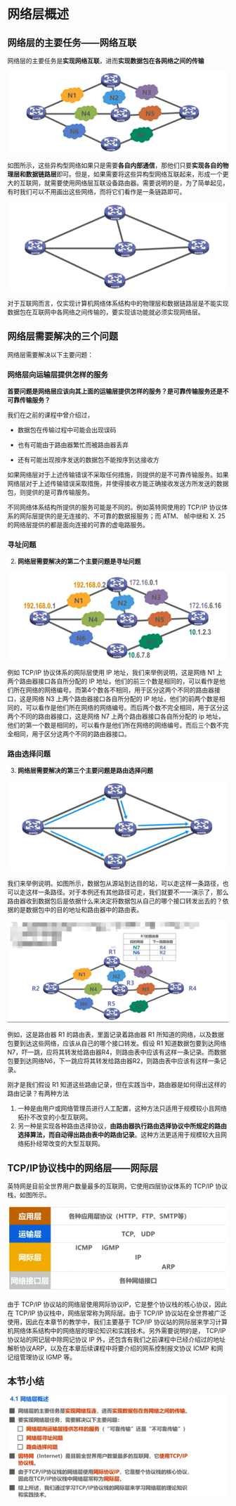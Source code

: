 # 网络层概述

## 网络层的主要任务——网络互联

网络层的主要任务是**实现网络互联**，进而**实现数据包在各网络之间的传输**



![image-20230320203353241](./assets/image-20230320203353241.png)

如图所示，这些异构型网络如果只是需要**各自内部通信**，那他们只要**实现各自的物理层和数据链路层**即可。但是，如果需要将这些异构型网络互联起来，形成一个更大的互联网，就需要使用网络层互联设备路由器。需要说明的是，为了简单起见，有时我们可以不用画出这些网络，而将它们看作是一条链路即可。

![image-20230320203418949](./assets/image-20230320203418949.png)



对于互联网而言，仅实现计算机网络体系结构中的物理层和数据链路层是不能实现数据包在互联网中各网络之间传输的，要实现该功能就必须实现网络层。

## 网络层需要解决的三个问题

网络层需要解决以下主要问题：

### 网络层向运输层提供怎样的服务

**首要问题是网络层应该向其上面的运输层提供怎样的服务？是可靠传输服务还是不可靠传输服务？**

我们在之前的课程中曾介绍过，

- 数据包在传输过程中可能会出现误码

- 也有可能由于路由器繁忙而被路由器丢弃

- 还有可能出现按序发送的数据包不能按序到达接收方

如果网络层对于上述传输错误不采取任何措施，则提供的是不可靠传输服务。如果网络层对于上述传输错误采取措施，并使得接收方能正确接收发送方所发送的数据包，则提供的是可靠传输服务。

不同网络体系结构所提供的服务可能是不同的。例如英特网使用的 TCP/IP 协议体系的网际层提供的是无连接的、不可靠的数据报服务；而 ATM、 帧中继和 X. 25 的网络层提供的都是面向连接的可靠的虚电路服务。

### 寻址问题

2. **网络层需要解决的第二个主要问题是寻址问题**

![image-20230320204028658](./assets/image-20230320204028658.png)

例如 TCP/IP 协议体系的网际层使用 IP 地址，我们来举例说明，这是网络 N1 上两个路由器接口各自所分配的 IP 地址，他们的前三个数是相同的，可以看作是他们所在网络的网络编号。而第4个数各不相同，用于区分这两个不同的路由器接口，这是网络 N3 上两个路由器接口各自所分配的 IP 地址，他们的前两个数是相同的，可以看作是他们所在网络的网络编号。而后两个数不完全相同，用于区分这两个不同的路由器接口，这是网络 N7 上两个路由器接口各自所分配的 ip 地址，他们的第一个数是相同的，可以看作是他们所在网络的网络编号。而后三个数不完全相同，用于区分这两个不同的路由器接口。

### 路由选择问题

3. **网络层需要解决的第三个主要问题是路由选择问题**

![image-20230320204131206](./assets/image-20230320204131206.png)

我们来举例说明。如图所示，数据包从源站到达目的站，可以走这样一条路径，也可以走这样一条路径。对于本例还有其他路径可走，我们就要不一一演示了，那么路由器收到数据包后是依据什么来决定将数据包从自己的哪个接口转发出去的？依据的是数据包中的目的地址和路由器中的路由表。

![image-20230320204311089](./assets/image-20230320204311089.png)

例如，这是路由器 R1 的路由表，里面记录着路由器 R1 所知道的网络，以及数据包要到达这些网络，应该从自己的哪个接口转发。假设 R1 知道数据包要到达网络N7，吓一跳，应将其转发给路由器R4，则路由表中应该有这样一条记录。而数据包要到达网络N6，下一跳应将其转发给路由器R2，则路由表中应该有这样一条记录。

刚才是我们假设 R1 知道这些路由记录，但在实践当中，路由器是如何得出这样的路由记录？有两种方法

1. 一种是由用户或网络管理员进行人工配置，这种方法只适用于规模较小且网络拓扑不改变的小型互联网。
2. 另一种是实现各种路由选择协议，**由路由器执行路由选择协议中所规定的路由选择算法，而自动得出路由表中的路由记录**。这种方法更适用于规模较大且网络拓扑经常改变的大型互联网。

## TCP/IP协议栈中的网络层——网际层

英特网是目前全世界用户数量最多的互联网，它使用四层协议体系的 TCP/IP 协议栈，如图所示。

![image-20230320204643698](./assets/image-20230320204643698.png)

由于 TCP/IP 协议站的网络层使用网际协议IP，它是整个协议栈的核心协议，因此在 TCP/IP 协议栈中，网络层常称为网际层。由于 TCP/IP 协议站在全世界被广泛使用，因此在本章节的教学中，我们主要基于 TCP/IP 协议站的网际层来学习计算机网络体系结构中的网络层的理论知识和实践技术。另外需要说明的是， TCP/IP 协议站的网记层中除网记协议 IP 外，还包含有我们之前课程中已经介绍过的地址解析协议ARP，以及在本章后续课程中将要介绍的网系控制报文协议 ICMP 和网记组管理协议 IGMP 等。

## 本节小结

![image-20230320204708984](./assets/image-20230320204708984.png)